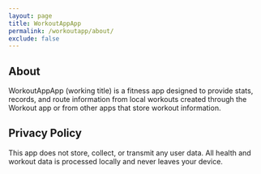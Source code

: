 ```yaml
---
layout: page
title: WorkoutAppApp
permalink: /workoutapp/about/
exclude: false
---
```


## About

WorkoutAppApp (working title) is a fitness app designed to provide stats, records, and route information from local workouts created through the Workout app or from other apps that store workout information.


## Privacy Policy

This app does not store, collect, or transmit any user data. All
health and workout data is processed locally and never leaves your device.
